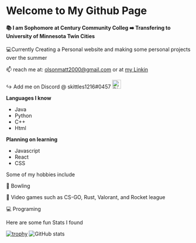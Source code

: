 # **Welcome to My Github Page**

#### :books: I am Sophomore at Century Community Colleg :arrow_right: Transfering to University of Minnesota Twin Cities 

:computer:Currently Creating a Personal website and making some personal projects over the summer

:mailbox: reach me at: olsonmatt2000@gmail.com or at [my Linkin](https://www.linkedin.com/in/matt-olson-b90915202/) 

:arrow_right_hook: Add me on Discord @ skittles1216#0457 [<img src= 'https://cdnjs.cloudflare.com/ajax/libs/simple-icons/3.0.1/discord.svg' alt='Discord' height='24'>](https://discord.com)

**Languages I know**
  - Java
  - Python
  - C++
  - Html
  
**Planning on learning**
  - Javascript
  - React
  - CSS

Some of my hobbies include

:bowling: Bowling

:space_invader: Video games such as CS-GO, Rust, Valorant, and Rocket league

:computer: Programing

Here are some fun Stats I found

[![trophy](https://github-profile-trophy.vercel.app/?username=MattOlson2000)](https://github.com/ryo-ma/github-profile-trophy)
![GitHub stats](https://github-readme-stats.vercel.app/api?username=MattOlson2000&show_icons=true)
